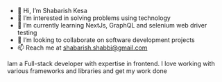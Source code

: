 - 👋 Hi, I’m Shabarish Kesa
- 👀 I’m interested in solving problems using technology
- 🌱 I’m currently learning NextJs, GraphQL and selenium web driver testing
- 💞️ I’m looking to collaborate on software development projects
- 📫 Reach me at shabarish.shabbi@gmail.com

Iam a Full-stack developer with expertise in frontend. I love working with various frameworks and libraries and get my work done

<!---
shabbi268/shabbi268 is a ✨ special ✨ repository because its `README.md` (this file) appears on your GitHub profile.
You can click the Preview link to take a look at your changes.
--->
